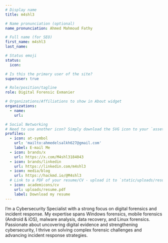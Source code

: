 ```yaml
---
# Display name
title: m4shl3

# Name pronunciation (optional)
name_pronunciation: Ahmed Mahmoud Fathy

# Full name (for SEO)
first_name: m4shl3
last_name: 

# Status emoji
status:
  icon: 

# Is this the primary user of the site?
superuser: true

# Role/position/tagline
role: Digital Forensic Exmanier

# Organizations/Affiliations to show in About widget
organizations:
  - name: 
    url: 

# Social Networking
# Need to use another icon? Simply download the SVG icon to your `assets/media/icons/` folder.
profiles:
  - icon: at-symbol
    url: 'mailto:ahmedelsalkh627@gmail.com'
    label: E-mail Me
  - icon: brands/x
    url: https://x.com/M4shl3184043
  - icon: brands/linkedin
    url: https://linkedin.com/m4shl3
  - icon: media/blog
    url: https://hackmd.io/@M4shl3
  # Link to a PDF of your resume/CV - upload it to `static/uploads/resume.pdf`
  - icon: academicons/cv
    url: uploads/resume.pdf
    label: Download my resume
---
```


I’m a Cybersecurity Specialist with a strong focus on digital forensics and incident response. My expertise spans Windows forensics, mobile forensics (Android & iOS), malware analysis, data recovery, and Linux forensics. Passionate about uncovering digital evidence and strengthening cybersecurity, I thrive on solving complex forensic challenges and advancing incident response strategies.
